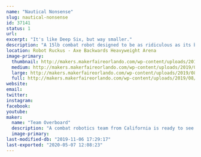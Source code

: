 ```yaml
---
name: "Nautical Nonsense"
slug: nautical-nonsense
id: 37141
status: 1
url: 
excerpt: "It's like Deep Six, but way smaller."
description: "A 15lb combat robot designed to be as ridiculous as its big brother."
location: Robot Ruckus - Axe Backwards Heavyweight Arena
image-primary:
  thumbnail: http://makers.makerfaireorlando.com/wp-content/uploads/2019/08/Nautical_Nonsense_Base_2019-Aug-26_06-40-34PM-000_CustomizedView37961330_jpg-150x150.jpg
  medium: http://makers.makerfaireorlando.com/wp-content/uploads/2019/08/Nautical_Nonsense_Base_2019-Aug-26_06-40-34PM-000_CustomizedView37961330_jpg-300x210.jpg
  large: http://makers.makerfaireorlando.com/wp-content/uploads/2019/08/Nautical_Nonsense_Base_2019-Aug-26_06-40-34PM-000_CustomizedView37961330_jpg-1024x715.jpg
  full: http://makers.makerfaireorlando.com/wp-content/uploads/2019/08/Nautical_Nonsense_Base_2019-Aug-26_06-40-34PM-000_CustomizedView37961330_jpg.jpg
website: 
email: 
twitter: 
instagram: 
facebook: 
youtube: 
maker:
  name: "Team Overboard"
  description: "A combat robotics team from California is ready to see what the East Coast is all about."
  image-primary: 
last-modified-db: "2019-11-06 17:29:17"
last-exported: "2020-05-07 12:08:23"
---
```

